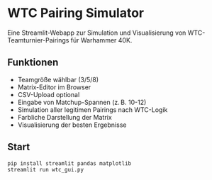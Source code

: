 
# WTC Pairing Simulator

Eine Streamlit-Webapp zur Simulation und Visualisierung von WTC-Teamturnier-Pairings für Warhammer 40K.

## Funktionen

- Teamgröße wählbar (3/5/8)
- Matrix-Editor im Browser
- CSV-Upload optional
- Eingabe von Matchup-Spannen (z. B. 10-12)
- Simulation aller legitimen Pairings nach WTC-Logik
- Farbliche Darstellung der Matrix
- Visualisierung der besten Ergebnisse

## Start

```bash
pip install streamlit pandas matplotlib
streamlit run wtc_gui.py
```
